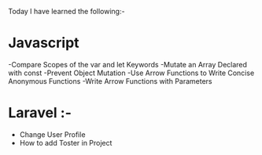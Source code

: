 Today I have learned the following:-

# Javascript
-Compare Scopes of the var and let Keywords
-Mutate an Array Declared with const
-Prevent Object Mutation
-Use Arrow Functions to Write Concise Anonymous Functions
-Write Arrow Functions with Parameters

# Laravel :- 
<!-- Started new project on company website -->
- Change User Profile 
- How to add Toster in Project